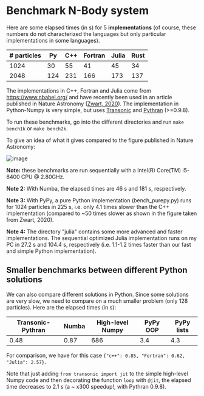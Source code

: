 # Benchmark N-Body system

Here are some elapsed times (in s) for 5 **implementations** (of course, these
numbers do not characterized the languages but only particular implementations
in some languages).

| # particles |  Py | C++ | Fortran | Julia | Rust |
|-------------|-----|-----|---------|-------|------|
|     1024    |  30 |  55 |   41    |   45  |   34 |
|     2048    | 124 | 231 |  166    |  173  |  137 |

The implementations in C++, Fortran and Julia come from https://www.nbabel.org/
and have recently been used in an article published in Nature Astronomy
([Zwart, 2020](https://arxiv.org/pdf/2009.11295.pdf)). The implementation in
Python-Numpy is very simple, but uses
[Transonic](https://transonic.readthedocs.io) and
[Pythran](https://pythran.readthedocs.io) (>=0.9.8).

To run these benchmarks, go into the different directories and run `make
bench1k` or `make bench2k`.

To give an idea of what it gives compared to the figure published in Nature Astronomy:

![image](https://raw.githubusercontent.com/paugier/nbabel/master/py/fig/fig_ecolo_impact_transonic.png)

**Note:** these benchmarks are run sequentially with a Intel(R) Core(TM)
i5-8400 CPU @ 2.80GHz.

**Note 2:** With Numba, the elapsed times are 46 s and 181 s, respectively.

**Note 3:** With PyPy, a pure Python implementation (bench_purepy.py) runs for
1024 particles in 225 s, i.e. only 4.1 times slower than the C++ implementation
(compared to ~50 times slower as shown in the figure taken from Zwart, 2020).

**Note 4:** The directory "julia" contains some more advanced and faster
implementations. The sequential optimized Julia implementation runs on my PC in
27.2 s and 104.4 s, respectively (i.e. 1.1-1.2 times faster than our fast and
simple Python implementation).

## Smaller benchmarks between different Python solutions

We can also compare different solutions in Python. Since some solutions are
very slow, we need to compare on a much smaller problem (only 128 particles).
Here are the elapsed times (in s):

| Transonic-Pythran | Numba | High-level Numpy | PyPy OOP | PyPy lists |
|-------------------|-------|------------------|----------|------------|
| 0.48              | 0.87  | 686              |  3.4     |  4.3       |

For comparison, we have for this case `{"c++": 0.85, "Fortran": 0.62, "Julia":
2.57}`.

Note that just adding `from transonic import jit` to the simple high-level
Numpy code and then decorating the function `loop` with `@jit`, the elapsed
time decreases to 2.1 s (a ~ x300 speedup!, with Pythran 0.9.8).
